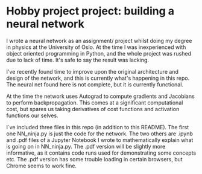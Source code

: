 # Hobby project project: building a neural network 

I wrote a neural network as an assignment/ project whilst doing my degree in physics at the University of Oslo. At the time I was inexperienced with object oriented programming in Python, and the whole project was rushed due to lack of time. It's safe to say the result was lacking.

I've recently found time to improve upon the original architecture and design of the network, and this is currently what's happening in this repo.
The neural net found here is not complete, but it is currently functional.

At the time the network uses Autograd to compute gradients and Jacobians to perform backpropagation. This comes at a significant computational cost, but spares us taking derivatives of cost functions and activation functions our selves. 

I´ve included three files in this repo (in addition to this README). The first one NN_ninja.py is just the code for the network. The two others are .ipynb and .pdf files of a Jupyter Notebook I wrote to mathematically explain what is going on in NN_ninja.py. The .pdf version will be slightly more informative, as it contains code runs used for demonstrating some concepts etc. The .pdf version has some trouble loading in certain browsers, but Chrome seems to work fine.
